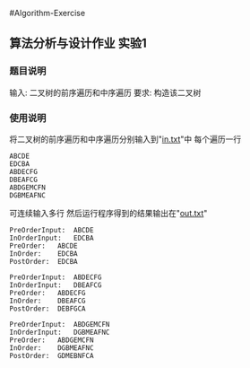 ﻿#Algorithm-Exercise

## 算法分析与设计作业 实验1

### 题目说明
输入: 二叉树的前序遍历和中序遍历
要求: 构造该二叉树

### 使用说明
将二叉树的前序遍历和中序遍历分别输入到"[in.txt](https://github.com/pal6exe/Algorithm-Exercise/blob/master/Exercise%201/in.txt)"中
每个遍历一行

	ABCDE
	EDCBA
	ABDECFG
	DBEAFCG
	ABDGEMCFN
	DGBMEAFNC
	
可连续输入多行
然后运行程序得到的结果输出在"[out.txt](https://github.com/pal6exe/Algorithm-Exercise/blob/master/Exercise%201/out.txt)"

	PreOrderInput:	ABCDE
	InOrderInput:	EDCBA
	PreOrder: 	ABCDE
	InOrder: 	EDCBA
	PostOrder: 	EDCBA

	PreOrderInput:	ABDECFG
	InOrderInput:	DBEAFCG
	PreOrder: 	ABDECFG
	InOrder: 	DBEAFCG
	PostOrder: 	DEBFGCA

	PreOrderInput:	ABDGEMCFN
	InOrderInput:	DGBMEAFNC
	PreOrder: 	ABDGEMCFN
	InOrder: 	DGBMEAFNC
	PostOrder: 	GDMEBNFCA
